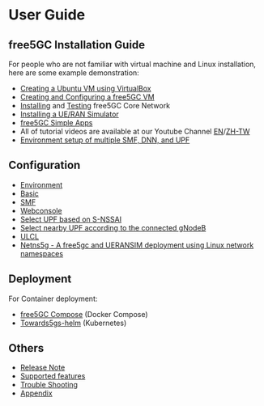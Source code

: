 # User Guide

## free5GC Installation Guide
For people who are not familiar with virtual machine and Linux installation, here are some example demonstration:

- [Creating a Ubuntu VM using VirtualBox](./1-vm-en.md)
- [Creating and Configuring a free5GC VM](./2-config-vm-en.md)
- [Installing](./3-install-free5gc.md) and [Testing](./4-test-free5gc.md) free5GC Core Network
- [Installing a UE/RAN Simulator](./5-install-ueransim.md)
- [free5GC Simple Apps](./6-simple-app.md)
- All of tutorial videos are available at our Youtube Channel [EN](https://www.youtube.com/watch?v=R-9vH_6VJ2Q&list=PLeDUIabcS2_rQd3yVJrBAYb-MbcqNgjC9)/[ZH-TW](https://www.youtube.com/watch?v=lD5iYvCB4CQ&list=PLeDUIabcS2_pdhCN3sz5gFdT-mTukyX-v)
- [Environment setup of multiple SMF, DNN, and UPF](https://www.youtube.com/watch?v=AEMrjKRWarw)

## Configuration
- [Environment](./Environment.md)
- [Basic](./Configuration.md)
- [SMF](./SMF-Config.md)
- [Webconsole](./New-Subscriber-via-webconsole.md)
- [Select UPF based on S-NSSAI](https://github.com/s5uishida/free5gc_ueransim_snssai_upf_sample_config)
- [Select nearby UPF according to the connected gNodeB](https://github.com/s5uishida/free5gc_ueransim_nearby_upf_sample_config)
- [ULCL](https://github.com/s5uishida/free5gc_ueransim_ulcl_sample_config)
- [Netns5g - A free5gc and UERANSIM deployment using Linux network namespaces](https://github.com/konradkar2/netns5g)

## Deployment

For Container deployment:

- [free5GC Compose](https://github.com/free5gc/free5gc-compose) (Docker Compose)
- [Towards5gs-helm](https://github.com/Orange-OpenSource/towards5gs-helm) (Kubernetes)

## Others
- [Release Note](https://github.com/free5gc/free5gc/releases)
- [Supported features](./features.md)
- [Trouble Shooting](./Trouble_Shooting.md)
- [Appendix](./Appendix.md)
